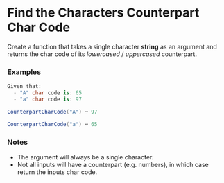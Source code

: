 # Find the Characters Counterpart Char Code

Create a function that takes a single character **string** as an argument and returns the char code of its *lowercased* / *uppercased* counterpart.

### Examples
```cs
Given that:
  - "A" char code is: 65
  - "a" char code is: 97

CounterpartCharCode("A") ➞ 97

CounterpartCharCode("a") ➞ 65
```
### Notes
* The argument will always be a single character.
* Not all inputs will have a counterpart (e.g. numbers), in which case return the inputs char code.